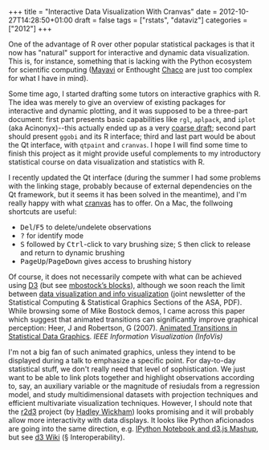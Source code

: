 +++
title = "Interactive Data Visualization With Cranvas"
date = 2012-10-27T14:28:50+01:00
draft = false
tags = ["rstats", "dataviz"]
categories = ["2012"]
+++

One of the advantage of R over other popular statistical packages is that it now has "natural" support for interactive and dynamic data visualization. This is, for instance, something that is lacking with the Python ecosystem for scientific computing ([Mayavi](http://mayavi.sourceforge.net) or Enthought [Chaco](http://code.enthought.com/chaco/) are just too complex for what I have in mind).

<!--more-->

Some time ago, I started drafting some tutors on interactive graphics with R. The idea was merely to give an overview of existing packages for interactive and dynamic plotting, and it was supposed to be a three-part document: first part presents basic capabilities like `rgl`, `aplpack`, and `iplot` (aka Acinonyx)--this actually ended up as a very <i class="fa fa-file-pdf-o fa-1x"></i> [coarse draft](http://aliquote.org/pub/iplots.pdf); second part should present `ggobi` and its R interface; third and last part would be about the Qt interface, with `qtpaint` and `cranvas`. I hope I will find some time to finish this project as it might provide useful complements to my introductory statistical course on data visualization and statistics with R.

I recently updated the Qt interface (during the summer I had some problems with the linking stage, probably because of external dependencies on the Qt framework, but it seems it has been solved in the meantime), and I'm really happy with what [cranvas](https://github.com/ggobi/cranvas) has to offer. On a Mac, the follwoing shortcuts are useful:

- <kbd>Del</kbd>/<kbd>F5</kbd> to delete/undelete observations
- <kbd>?</kbd> for identify mode
- <kbd>S</kbd> followed by <kbd>Ctrl</kbd>-click to vary brushing size; <kbd>S</kbd> then click to release and return to dynamic brushing
- <kbd>PageUp</kbd>/<kbd>PageDown</kbd> gives access to brushing history

Of course, it does not necessarily compete with what can be achieved using [D3](http://d3js.org) (but see [mbostock’s blocks](http://bl.ocks.org/mbostock)), although we soon reach the limit between [data visualization and info visualization](http://bit.ly/QIlQkk) (joint newsletter of the Statistical Computing & Statistical Graphics Sections of the ASA, PDF). While browsing some of Mike Bostock demos, I came across this paper which suggest that animated transitions can significantly improve graphical perception:
Heer, J and Robertson, G (2007). [Animated Transitions in Statistical Data Graphics](http://vis.berkeley.edu/papers/animated_transitions/). *IEEE Information Visualization (InfoVis)*

I'm not a big fan of such animated graphics, unless they intend to be displayed during a talk to emphasize a specific point. For day-to-day statistical stuff, we don't really need that level of sophistication. We just want to be able to link plots together and highlight observations according to, say, an auxiliary variable or the magnitude of resiudals from a regression model, and study multidimensional datasets with projection techniques and efficient multivariate visualization techniques. However, I should note that the [r2d3](https://github.com/hadley/r2d3) project (by [Hadley Wickham](http://had.co.nz/)) looks promising and it will probably allow more interactivity with data displays. It looks like Python aficionados are going into the same direction, e.g. [IPython Notebook and d3.js Mashup](https://github.com/cschin/ipython_d3_mashup), but see [d3 Wiki](https://github.com/mbostock/d3/wiki/Gallery) (§ Interoperability).
